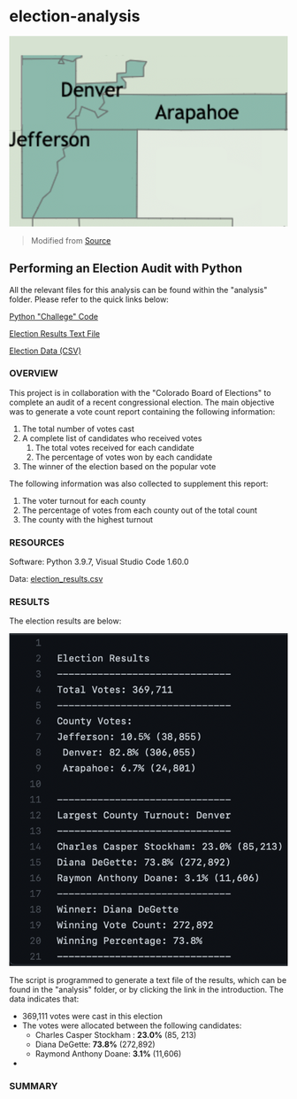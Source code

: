 # election-analysis


![alt text](https://github.com/farwaali08/election-analysis/blob/b1b9ead30a91209ad88af31be0546a19e972f3fd/analysis/Counties.png)
> Modified from [Source](https://coloradosun.com/2021/06/09/colorado-vaccination-rates/)

## Performing an Election Audit with Python

All the relevant files for this analysis can be found within the "analysis" folder. Please refer to the quick links below:

[Python "Challege" Code](https://github.com/farwaali08/election-analysis/blob/7d21a6e0653389dd9c168989e4d69f00f83b0ac5/analysis/PyPoll_Challenge.py)

[Election Results Text File](https://github.com/farwaali08/election-analysis/blob/7d21a6e0653389dd9c168989e4d69f00f83b0ac5/analysis/election_analysis.txt)

[Election Data (CSV)](https://github.com/farwaali08/election-analysis/blob/7d21a6e0653389dd9c168989e4d69f00f83b0ac5/analysis/election_results.csv)



### **OVERVIEW**

This project is in collaboration with the "Colorado Board of Elections" to complete an audit of a recent congressional election. The main objective was to generate a vote count report containing the following information:

1. The total number of votes cast
2. A complete list of candidates who received votes
   1. The total votes received for each candidate 
   2. The percentage of votes won by each candidate
4. The winner of the election based on the popular vote

The following information was also collected to supplement this report:

1. The voter turnout for each county
2. The percentage of votes from each county out of the total count
3. The county with the highest turnout


### **RESOURCES**

Software: Python 3.9.7, Visual Studio Code 1.60.0 

Data: [election_results.csv](https://github.com/farwaali08/election-analysis/blob/7d21a6e0653389dd9c168989e4d69f00f83b0ac5/analysis/election_results.csv)

### **RESULTS**

The election results are below:

![alt text](https://github.com/farwaali08/election-analysis/blob/95a3750fe8da32aea512a84f10e19d1302f18898/analysis/election%20results.png)

The script is programmed to generate a text file of the results, which can be found in the "analysis" folder, or by clicking the link in the introduction. The data indicates that:

* 369,111 votes were cast in this election
* The votes were allocated between the following candidates:
  - Charles Casper Stockham : **23.0%** (85, 213)
  - Diana DeGette:            **73.8%** (272,892) 
  - Raymond Anthony Doane:    **3.1%** (11,606) 
*  

### **SUMMARY**


